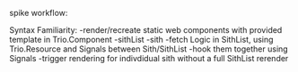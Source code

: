 spike workflow:

  Syntax Familiarity:
  -render/recreate static web components with provided template in Trio.Component
    -sithList
    -sith
  -fetch Logic in SithList, using Trio.Resource and Signals between Sith/SithList
  -hook them together using Signals
    -trigger rendering for indivdidual sith without a full SithList rerender
